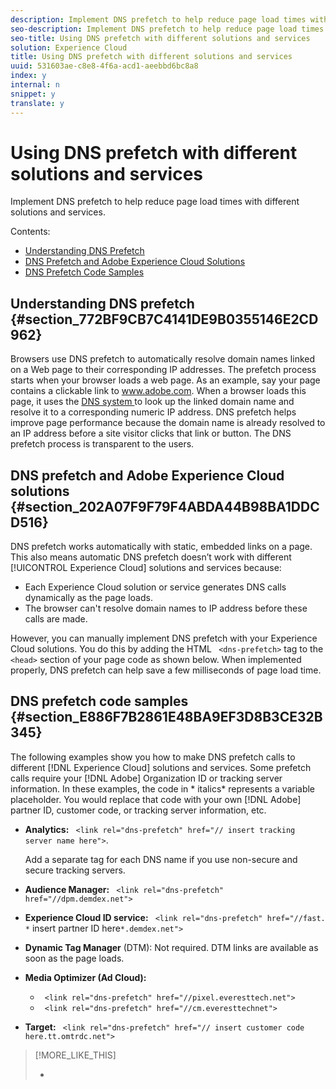 ```yaml
---
description: Implement DNS prefetch to help reduce page load times with different solutions and services.
seo-description: Implement DNS prefetch to help reduce page load times with different solutions and services.
seo-title: Using DNS prefetch with different solutions and services
solution: Experience Cloud
title: Using DNS prefetch with different solutions and services
uuid: 531603ae-c8e8-4f6a-acd1-aeebbd6bc8a8
index: y
internal: n
snippet: y
translate: y
---
```


# Using DNS prefetch with different solutions and services

Implement DNS prefetch to help reduce page load times with different solutions and services.

Contents: 


<ul class="simplelist"> 
 <li> <a href="dns-prefetch.md#section_772BF9CB7C4141DE9B0355146E2CD962" format="dita" scope="local"> Understanding DNS Prefetch </a> </li> 
 <li> <a href="dns-prefetch.md#section_202A07F9F79F4ABDA44B98BA1DDCD516" format="dita" scope="local"> DNS Prefetch and Adobe Experience Cloud Solutions </a> </li> 
 <li> <a href="dns-prefetch.md#section_E886F7B2861E48BA9EF3D8B3CE32B345" format="dita" scope="local"> DNS Prefetch Code Samples </a> </li> 
</ul>



## Understanding DNS prefetch {#section_772BF9CB7C4141DE9B0355146E2CD962}

Browsers use DNS prefetch to automatically resolve domain names linked on a Web page to their corresponding IP addresses. The prefetch process starts when your browser loads a web page. As an example, say your page contains a clickable link to www.adobe.com. When a browser loads this page, it uses the [ DNS system ](http://www.networksolutions.com/support/what-is-a-domain-name-server-dns-and-how-does-it-work/) to look up the linked domain name and resolve it to a corresponding numeric IP address. DNS prefetch helps improve page performance because the domain name is already resolved to an IP address before a site visitor clicks that link or button. The DNS prefetch process is transparent to the users. 

## DNS prefetch and Adobe Experience Cloud solutions {#section_202A07F9F79F4ABDA44B98BA1DDCD516}

DNS prefetch works automatically with static, embedded links on a page. This also means automatic DNS prefetch doesn’t work with different [!UICONTROL  Experience Cloud] solutions and services because: 


* Each Experience Cloud solution or service generates DNS calls dynamically as the page loads.
* The browser can't resolve domain names to IP address before these calls are made.


However, you can manually implement DNS prefetch with your Experience Cloud solutions. You do this by adding the HTML ` <dns-prefetch>` tag to the ` <head>` section of your page code as shown below. When implemented properly, DNS prefetch can help save a few milliseconds of page load time. 

## DNS prefetch code samples {#section_E886F7B2861E48BA9EF3D8B3CE32B345}

The following examples show you how to make DNS prefetch calls to different [!DNL  Experience Cloud] solutions and services. Some prefetch calls require your [!DNL  Adobe] Organization ID or tracking server information. In these examples, the code in * italics* represents a variable placeholder. You would replace that code with your own [!DNL  Adobe] partner ID, customer code, or tracking server information, etc. 


* **Analytics:** ` <link rel="dns-prefetch" href="// insert tracking server name here">`. 

  Add a separate tag for each DNS name if you use non-secure and secure tracking servers. 

* **Audience Manager:** ` <link rel="dns-prefetch" href="//dpm.demdex.net">` 

* **Experience Cloud ID service:** ` <link rel="dns-prefetch" href="//fast. *` insert partner ID here`*.demdex.net">` 

* **Dynamic Tag Manager** (DTM): Not required. DTM links are available as soon as the page loads. 

* **Media Optimizer (Ad Cloud):** 

    * ` <link rel="dns-prefetch" href="//pixel.everesttech.net">`
    * ` <link rel="dns-prefetch" href="//cm.everesttechnet">`

* **Target:** ` <link rel="dns-prefetch" href="// insert customer code here.tt.omtrdc.net">` 


>[!MORE_LIKE_THIS]
>
>* [  ](https://www.chromium.org/developers/design-documents/dns-prefetching)

